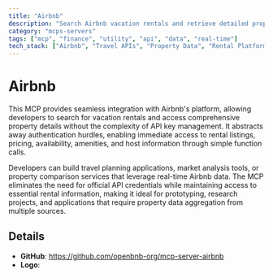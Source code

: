```yaml
---
title: "Airbnb"
description: "Search Airbnb vacation rentals and retrieve detailed property information without API keys. Streamline travel planning and property research."
category: "mcps-servers"
tags: ["mcp", "finance", "utility", "api", "data", "real-time"]
tech_stack: ["Airbnb", "Travel APIs", "Property Data", "Rental Platforms", "Travel Tech"]
---
```


# Airbnb

This MCP provides seamless integration with Airbnb's platform, allowing developers to search for vacation rentals and access comprehensive property details without the complexity of API key management. It abstracts away authentication hurdles, enabling immediate access to rental listings, pricing, availability, amenities, and host information through simple function calls.

Developers can build travel planning applications, market analysis tools, or property comparison services that leverage real-time Airbnb data. The MCP eliminates the need for official API credentials while maintaining access to essential rental information, making it ideal for prototyping, research projects, and applications that require property data aggregation from multiple sources.

## Details

- **GitHub**: https://github.com/openbnb-org/mcp-server-airbnb
- **Logo**: 
